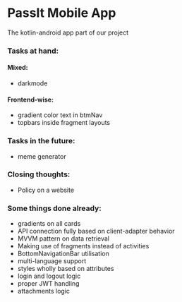 # PassIt Mobile App
The kotlin-android app part of our project
### Tasks at hand:

#### Mixed:
* darkmode

#### Frontend-wise:
* gradient color text in btmNav
* topbars inside fragment layouts

### Tasks in the future:
* meme generator

### Closing thoughts:
* Policy on a website

### Some things done already:
* gradients on all cards
* API connection fully based on client-adapter behavior
* MVVM pattern on data retrieval
* Making use of fragments instead of activities
* BottomNavigationBar utilisation
* multi-language support
* styles wholly based on attributes
* login and logout logic
* proper JWT handling
* attachments logic

